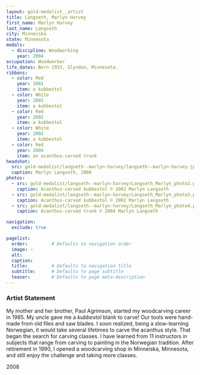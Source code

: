 ```yaml
---
layout: gold-medalist__artist
title: Langseth, Marlyn Harvey
first_name: Marlyn Harvey
last_name: Langseth
city: Minneiska
state: Minnesota
medals: 
  - discipline: Woodworking
    year: 2004
occupation: Woodworker
life_dates: Born 1933, Glyndon, Minnesota.
ribbons:
  - color: Red
    year: 2001
    item: a kubbestol
  - color: White
    year: 2001
    item: a kubbestol
  - color: Red
    year: 2002
    item: a kubbestol
  - color: White
    year: 2002
    item: a kubbestol
  - color: Red
    year: 2004
    item: an acanthus-carved trunk
headshot:
  src: gold-medalist/langseth--marlyn-harvey/langseth--marlyn-harvey.jpg
  caption: Marlyn Langseth, 2008
photos:
  - src: gold-medalist/langseth--marlyn-harvey/Langseth_Marlyn_photo2.png
    caption: Acanthus-carved kubbestol © 2002 Marlyn Langseth
  - src: gold-medalist/langseth--marlyn-harvey/Langseth_Marlyn_photo3.png
    caption: Acanthus-carved kubbestol © 2002 Marlyn Langseth
  - src: gold-medalist/langseth--marlyn-harvey/Langseth_Marlyn_photo4.png
    caption: Acanthus-carved trunk © 2004 Marlyn Langseth

navigation:
  exclude: true

pagelist:
  order:         # Defaults to navigation order  
  image: ~
  alt:
  caption:
  title:         # Defaults to navigation title
  subtitle:      # Defaults to page subtitle
  teaser:        # Defaults to page meta-description  
---
```

### Artist Statement

My mother and her brother, Paul Agrimson, started my woodcarving career in 1985. My uncle gave me a _kubbestol_ blank to carve! Our tools were hand-made from old files and saw blades. I soon realized, being a slow-learning Norwegian, it would take several lifetimes to carve the acanthus style. That began the search for carving classes. I have learned from 11 instructors in subjects that range from carving to painting in the Norwegian tradition. After retirement in 1990, I opened a woodcarving shop in Minneiska, Minnesota, and still enjoy the challenge and taking more classes.

2008